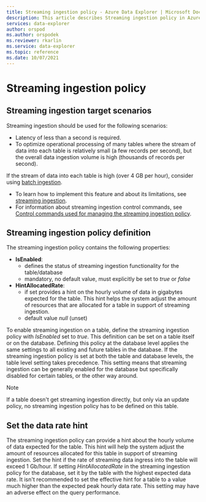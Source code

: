 ```yaml
---
title: Streaming ingestion policy - Azure Data Explorer | Microsoft Docs
description: This article describes Streaming ingestion policy in Azure Data Explorer.
services: data-explorer
author: orspod
ms.author: orspodek
ms.reviewer: rkarlin
ms.service: data-explorer
ms.topic: reference
ms.date: 10/07/2021
---
```

# Streaming ingestion policy

## Streaming ingestion target scenarios

Streaming ingestion should be used for the following scenarios:

* Latency of less than a second is required.
* To optimize operational processing of many tables where the stream of data into each table is relatively small (a few records per second), but the overall data ingestion volume is high (thousands of records per second).

If the stream of data into each table is high (over 4 GB per hour), consider using [batch ingestion](batchingpolicy.md).

* To learn how to implement this feature and about its limitations, see [streaming ingestion](../../ingest-data-streaming.md).
* For information about streaming ingestion control commands, see [Control commands used for managing the streaming ingestion policy](streamingingestion-policy.md).

## Streaming ingestion policy definition

The streaming ingestion policy contains the following properties:

* **IsEnabled**:
  * defines the status of streaming ingestion functionality for the table/database
  * mandatory, no default value, must explicitly be set to *true* or *false*
* **HintAllocatedRate**:
  * if set provides a hint on the hourly volume of data in gigabytes expected for the table. This hint helps the system adjust the amount of resources that are allocated for a table in support of streaming ingestion.
  * default value *null* (unset)

To enable streaming ingestion on a table, define the streaming ingestion policy with *IsEnabled* set to *true*. This definition can be set on a table itself or on the database.
Defining this policy at the database level applies the same settings to all existing and future tables in the database. If the streaming ingestion policy is set at both the table and database levels, the table level setting takes precedence. This setting means that streaming ingestion can be generally enabled for the database but specifically disabled for certain tables, or the other way around.

> [!NOTE]
> If a table doesn't get streaming ingestion directly, but only via an update policy, no streaming ingestion policy has to be defined on this table.

## Set the data rate hint

The streaming ingestion policy can provide a hint about the hourly volume of data expected for the table. This hint will help the system adjust the amount of resources allocated for this table in support of streaming ingestion.
Set the hint if the rate of streaming data ingress into the table will exceed 1 Gb/hour.
If setting _HintAllocatedRate_ in the streaming ingestion policy for the database, set it by the table with the highest expected data rate. It isn't recommended to set the effective hint for a table to a value much higher than the expected peak hourly data rate. This setting may have an adverse effect on the query performance.
